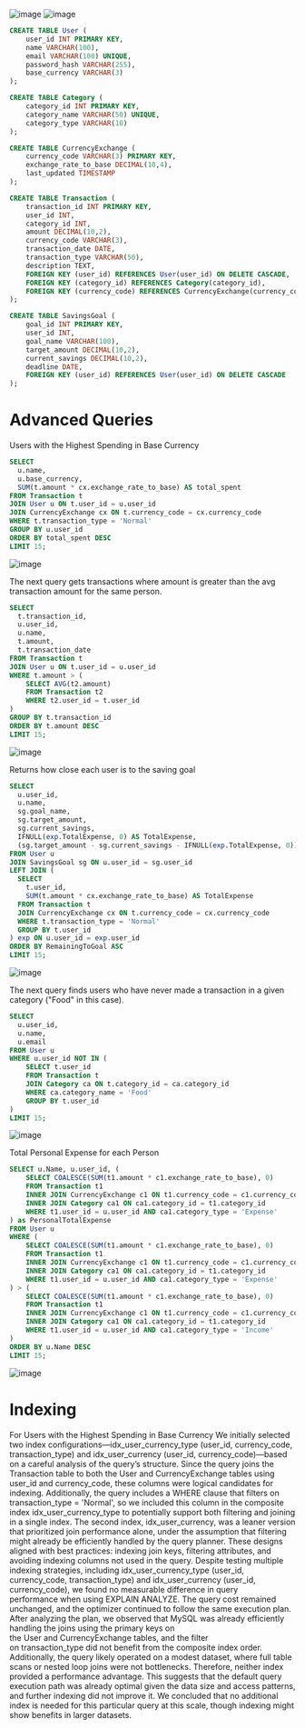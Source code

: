 ![image](https://github.com/user-attachments/assets/7afee5ad-f807-4194-be61-9371fa17bb93)
![image](https://github.com/user-attachments/assets/d70ae702-53f4-4772-88e8-51a08cacac94)



```sql
CREATE TABLE User (
    user_id INT PRIMARY KEY,
    name VARCHAR(100),
    email VARCHAR(100) UNIQUE,
    password_hash VARCHAR(255),
    base_currency VARCHAR(3)
);
```
```sql
CREATE TABLE Category (
    category_id INT PRIMARY KEY,
    category_name VARCHAR(50) UNIQUE,
    category_type VARCHAR(10)
);
```
```sql
CREATE TABLE CurrencyExchange (
    currency_code VARCHAR(3) PRIMARY KEY,
    exchange_rate_to_base DECIMAL(10,4),
    last_updated TIMESTAMP
);
```
```sql
CREATE TABLE Transaction (
    transaction_id INT PRIMARY KEY,
    user_id INT,
    category_id INT,
    amount DECIMAL(10,2),
    currency_code VARCHAR(3),
    transaction_date DATE,
    transaction_type VARCHAR(50),
    description TEXT,
    FOREIGN KEY (user_id) REFERENCES User(user_id) ON DELETE CASCADE,
    FOREIGN KEY (category_id) REFERENCES Category(category_id),
    FOREIGN KEY (currency_code) REFERENCES CurrencyExchange(currency_code)
);
```

```sql
CREATE TABLE SavingsGoal (
    goal_id INT PRIMARY KEY,
    user_id INT,
    goal_name VARCHAR(100),
    target_amount DECIMAL(10,2),
    current_savings DECIMAL(10,2),
    deadline DATE,
    FOREIGN KEY (user_id) REFERENCES User(user_id) ON DELETE CASCADE
);
```

# Advanced Queries

Users with the Highest Spending in Base Currency
```sql
SELECT 
  u.name,
  u.base_currency,
  SUM(t.amount * cx.exchange_rate_to_base) AS total_spent
FROM Transaction t
JOIN User u ON t.user_id = u.user_id
JOIN CurrencyExchange cx ON t.currency_code = cx.currency_code
WHERE t.transaction_type = 'Normal'
GROUP BY u.user_id
ORDER BY total_spent DESC
LIMIT 15;
```
![image](https://github.com/user-attachments/assets/85fd0c6b-dd9f-44c2-b83f-8f5a02e35e59)


The next query gets transactions where amount is greater than the avg transaction amount for the same person.
```sql
SELECT 
  t.transaction_id,
  u.user_id,
  u.name,
  t.amount,
  t.transaction_date
FROM Transaction t
JOIN User u ON t.user_id = u.user_id
WHERE t.amount > (
    SELECT AVG(t2.amount)
    FROM Transaction t2
    WHERE t2.user_id = t.user_id
)
GROUP BY t.transaction_id
ORDER BY t.amount DESC
LIMIT 15;
```
![image](https://github.com/user-attachments/assets/55f37f22-58bd-4ad9-8db4-ef67bfe238fa)


Returns how close each user is to the saving goal
```sql
SELECT 
  u.user_id, 
  u.name, 
  sg.goal_name, 
  sg.target_amount, 
  sg.current_savings,
  IFNULL(exp.TotalExpense, 0) AS TotalExpense,
  (sg.target_amount - sg.current_savings - IFNULL(exp.TotalExpense, 0)) AS RemainingToGoal
FROM User u
JOIN SavingsGoal sg ON u.user_id = sg.user_id
LEFT JOIN (
  SELECT 
    t.user_id,
    SUM(t.amount * cx.exchange_rate_to_base) AS TotalExpense
  FROM Transaction t
  JOIN CurrencyExchange cx ON t.currency_code = cx.currency_code
  WHERE t.transaction_type = 'Normal'
  GROUP BY t.user_id
) exp ON u.user_id = exp.user_id
ORDER BY RemainingToGoal ASC
LIMIT 15;
```
![image](https://github.com/user-attachments/assets/1179e3d5-ff35-4a2b-8496-847c7a9cb2c8)

The next query finds users who have never made a transaction in a given category ("Food" in this case).

```sql
SELECT 
  u.user_id,
  u.name,
  u.email
FROM User u
WHERE u.user_id NOT IN (
    SELECT t.user_id
    FROM Transaction t
    JOIN Category ca ON t.category_id = ca.category_id
    WHERE ca.category_name = 'Food'
    GROUP BY t.user_id
)
LIMIT 15;
```
![image](https://github.com/user-attachments/assets/2af80210-fa42-406d-ba99-902a3c570363)


Total Personal Expense for each Person
```sql
SELECT u.Name, u.user_id, (
    SELECT COALESCE(SUM(t1.amount * c1.exchange_rate_to_base), 0)
    FROM Transaction t1
    INNER JOIN CurrencyExchange c1 ON t1.currency_code = c1.currency_code
    INNER JOIN Category ca1 ON ca1.category_id = t1.category_id
    WHERE t1.user_id = u.user_id AND ca1.category_type = 'Expense'
) as PersonalTotalExpense
FROM User u
WHERE (
    SELECT COALESCE(SUM(t1.amount * c1.exchange_rate_to_base), 0)
    FROM Transaction t1
    INNER JOIN CurrencyExchange c1 ON t1.currency_code = c1.currency_code
    INNER JOIN Category ca1 ON ca1.category_id = t1.category_id
    WHERE t1.user_id = u.user_id AND ca1.category_type = 'Expense'
) > (
    SELECT COALESCE(SUM(t1.amount * c1.exchange_rate_to_base), 0)
    FROM Transaction t1
    INNER JOIN CurrencyExchange c1 ON t1.currency_code = c1.currency_code
    INNER JOIN Category ca1 ON ca1.category_id = t1.category_id
    WHERE t1.user_id = u.user_id AND ca1.category_type = 'Income'
)
ORDER BY u.Name DESC
LIMIT 15;
```
![image](https://github.com/user-attachments/assets/85bf3ae0-b66c-4c3a-858b-0d98bbf672e4)

# Indexing
For Users with the Highest Spending in Base Currency
We initially selected two index configurations—idx_user_currency_type (user_id, currency_code, transaction_type) and idx_user_currency (user_id, currency_code)—based on a careful analysis of the query’s structure. Since the query joins the Transaction table to both the User and CurrencyExchange tables using user_id and currency_code, these columns were logical candidates for indexing. Additionally, the query includes a WHERE clause that filters on transaction_type = 'Normal', so we included this column in the composite index idx_user_currency_type to potentially support both filtering and joining in a single index. The second index, idx_user_currency, was a leaner version that prioritized join performance alone, under the assumption that filtering might already be efficiently handled by the query planner. These designs aligned with best practices: indexing join keys, filtering attributes, and avoiding indexing columns not used in the query. Despite testing multiple indexing strategies, including idx_user_currency_type (user_id, currency_code, transaction_type) and idx_user_currency (user_id, currency_code), we found no measurable difference in query performance when using EXPLAIN ANALYZE. The query cost remained unchanged, and the optimizer continued to follow the same execution plan. After analyzing the plan, we observed that MySQL was already efficiently handling the joins using the primary keys on the User and CurrencyExchange tables, and the filter on transaction_type did not benefit from the composite index order. Additionally, the query likely operated on a modest dataset, where full table scans or nested loop joins were not bottlenecks. Therefore, neither index provided a performance advantage. This suggests that the default query execution path was already optimal given the data size and access patterns, and further indexing did not improve it. We concluded that no additional index is needed for this particular query at this scale, though indexing might show benefits in larger datasets.


